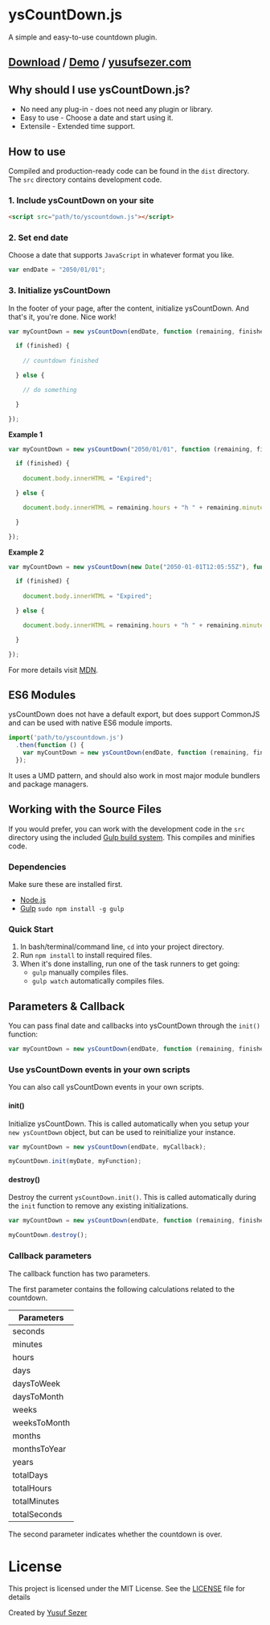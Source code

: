 # ysCountDown.js
A simple and easy-to-use countdown plugin.

## [Download](https://github.com/yusufsefasezer/ysCountDown.js/archive/master.zip) / [Demo](https://www.yusufsezer.com/projects/yscountdown-js/) / [yusufsezer.com](https://www.yusufsezer.com)

## Why should I use ysCountDown.js?
* No need any plug-in - does not need any plugin or library.
* Easy to use - Choose a date and start using it.
* Extensile - Extended time support.

## How to use

Compiled and production-ready code can be found in the `dist` directory. The `src` directory contains development code.

### 1. Include ysCountDown on your site

```html
<script src="path/to/yscountdown.js"></script>
```

### 2. Set end date
Choose a date that supports `JavaScript` in whatever format you like.

```javascript
var endDate = "2050/01/01";
```

### 3. Initialize ysCountDown
In the footer of your page, after the content, initialize ysCountDown. And that's it, you're done. Nice work!

```javascript
var myCountDown = new ysCountDown(endDate, function (remaining, finished) {

  if (finished) {
    
    // countdown finished

  } else {

    // do something

  }

});
```

**Example 1**

```javascript
var myCountDown = new ysCountDown("2050/01/01", function (remaining, finished) {

  if (finished) {
    
    document.body.innerHTML = "Expired";

  } else {

    document.body.innerHTML = remaining.hours + "h " + remaining.minutes + "m " + remaining.seconds + "s";

  }

});
```

**Example 2**

```javascript
var myCountDown = new ysCountDown(new Date("2050-01-01T12:05:55Z"), function (remaining, finished) {

  if (finished) {
    
    document.body.innerHTML = "Expired";

  } else {

    document.body.innerHTML = remaining.hours + "h " + remaining.minutes + "m " + remaining.seconds + "s";

  }

});
```

For more details visit [MDN](https://developer.mozilla.org/en-US/docs/Web/JavaScript/Reference/Global_Objects/Date).

## ES6 Modules

ysCountDown does not have a default export, but does support CommonJS and can be used with native ES6 module imports.

```javascript
import('path/to/yscountdown.js')
  .then(function () {
    var myCountDown = new ysCountDown(endDate, function (remaining, finished) { });
  });
``` 

It uses a UMD pattern, and should also work in most major module bundlers and package managers.

## Working with the Source Files

If you would prefer, you can work with the development code in the `src` directory using the included [Gulp build system](http://gulpjs.com/). This compiles and minifies code.

### Dependencies
Make sure these are installed first.

* [Node.js](http://nodejs.org)
* [Gulp](http://gulpjs.com) `sudo npm install -g gulp`

### Quick Start

1. In bash/terminal/command line, `cd` into your project directory.
2. Run `npm install` to install required files.
3. When it's done installing, run one of the task runners to get going:
	* `gulp` manually compiles files.
	* `gulp watch` automatically compiles files.

## Parameters & Callback

You can pass final date and callbacks into ysCountDown through the `init()` function:

```javascript
var myCountDown = new ysCountDown(endDate, function (remaining, finished) { });
```

### Use ysCountDown events in your own scripts

You can also call ysCountDown events in your own scripts.

#### init()
Initialize ysCountDown. This is called automatically when you setup your `new ysCountDown` object, but can be used to reinitialize your instance.

```javascript
var myCountDown = new ysCountDown(endDate, myCallback);

myCountDown.init(myDate, myFunction);
```

#### destroy()
Destroy the current `ysCountDown.init()`. This is called automatically during the `init` function to remove any existing initializations.

```javascript
var myCountDown = new ysCountDown(endDate, function (remaining, finished) { });

myCountDown.destroy();
```

### Callback parameters
The callback function has two parameters.

The first parameter contains the following calculations related to the countdown.

| Parameters   |
|--------------|
| seconds      |
| minutes      |
| hours        |
| days         |
| daysToWeek   |
| daysToMonth  |
| weeks        |
| weeksToMonth |
| months       |
| monthsToYear |
| years        |
| totalDays    |
| totalHours   |
| totalMinutes |
| totalSeconds |

The second parameter indicates whether the countdown is over.

# License
This project is licensed under the MIT License. See the [LICENSE](LICENSE) file for details

Created by [Yusuf Sezer](https://www.yusufsezer.com)
